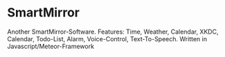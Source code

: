 # SmartMirror
Another SmartMirror-Software. Features: Time, Weather, Calendar, XKDC, Calendar, Todo-List, Alarm, Voice-Control, Text-To-Speech. Written in Javascript/Meteor-Framework
